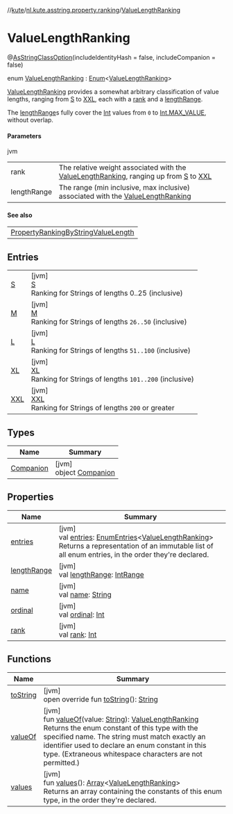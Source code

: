 //[kute](../../../index.md)/[nl.kute.asstring.property.ranking](../index.md)/[ValueLengthRanking](index.md)

# ValueLengthRanking

@[AsStringClassOption](../../nl.kute.asstring.annotation.option/-as-string-class-option/index.md)(includeIdentityHash = false, includeCompanion = false)

enum [ValueLengthRanking](index.md) : [Enum](https://kotlinlang.org/api/latest/jvm/stdlib/kotlin/-enum/index.html)&lt;[ValueLengthRanking](index.md)&gt; 

[ValueLengthRanking](index.md) provides a somewhat arbitrary classification of value lengths, ranging from [S](-s/index.md) to [XXL](-x-x-l/index.md), each with a [rank](rank.md) and a [lengthRange](length-range.md).

The [lengthRange](length-range.md)s fully cover the [Int](https://kotlinlang.org/api/latest/jvm/stdlib/kotlin/-int/index.html) values from `0` to [Int.MAX_VALUE](https://kotlinlang.org/api/latest/jvm/stdlib/kotlin/-int/-m-a-x_-v-a-l-u-e.html), without overlap.

#### Parameters

jvm

| | |
|---|---|
| rank | The relative weight associated with the [ValueLengthRanking](index.md), ranging up from [S](-s/index.md) to [XXL](-x-x-l/index.md) |
| lengthRange | The range (min inclusive, max inclusive) associated with the [ValueLengthRanking](index.md) |

#### See also

| |
|---|
| [PropertyRankingByStringValueLength](../-property-ranking-by-string-value-length/index.md) |

## Entries

| | |
|---|---|
| [S](-s/index.md) | [jvm]<br>[S](-s/index.md)<br>Ranking for Strings of lengths 0..25 (inclusive) |
| [M](-m/index.md) | [jvm]<br>[M](-m/index.md)<br>Ranking for Strings of lengths `26..50` (inclusive) |
| [L](-l/index.md) | [jvm]<br>[L](-l/index.md)<br>Ranking for Strings of lengths `51..100` (inclusive) |
| [XL](-x-l/index.md) | [jvm]<br>[XL](-x-l/index.md)<br>Ranking for Strings of lengths `101..200` (inclusive) |
| [XXL](-x-x-l/index.md) | [jvm]<br>[XXL](-x-x-l/index.md)<br>Ranking for Strings of lengths `200` or greater |

## Types

| Name | Summary |
|---|---|
| [Companion](-companion/index.md) | [jvm]<br>object [Companion](-companion/index.md) |

## Properties

| Name | Summary |
|---|---|
| [entries](entries.md) | [jvm]<br>val [entries](entries.md): [EnumEntries](https://kotlinlang.org/api/latest/jvm/stdlib/kotlin.enums/-enum-entries/index.html)&lt;[ValueLengthRanking](index.md)&gt;<br>Returns a representation of an immutable list of all enum entries, in the order they're declared. |
| [lengthRange](length-range.md) | [jvm]<br>val [lengthRange](length-range.md): [IntRange](https://kotlinlang.org/api/latest/jvm/stdlib/kotlin.ranges/-int-range/index.html) |
| [name](../../nl.kute.hashing/-digest-method/-m-d5/index.md#-372974862%2FProperties%2F-1216412040) | [jvm]<br>val [name](../../nl.kute.hashing/-digest-method/-m-d5/index.md#-372974862%2FProperties%2F-1216412040): [String](https://kotlinlang.org/api/latest/jvm/stdlib/kotlin/-string/index.html) |
| [ordinal](../../nl.kute.hashing/-digest-method/-m-d5/index.md#-739389684%2FProperties%2F-1216412040) | [jvm]<br>val [ordinal](../../nl.kute.hashing/-digest-method/-m-d5/index.md#-739389684%2FProperties%2F-1216412040): [Int](https://kotlinlang.org/api/latest/jvm/stdlib/kotlin/-int/index.html) |
| [rank](rank.md) | [jvm]<br>val [rank](rank.md): [Int](https://kotlinlang.org/api/latest/jvm/stdlib/kotlin/-int/index.html) |

## Functions

| Name | Summary |
|---|---|
| [toString](to-string.md) | [jvm]<br>open override fun [toString](to-string.md)(): [String](https://kotlinlang.org/api/latest/jvm/stdlib/kotlin/-string/index.html) |
| [valueOf](value-of.md) | [jvm]<br>fun [valueOf](value-of.md)(value: [String](https://kotlinlang.org/api/latest/jvm/stdlib/kotlin/-string/index.html)): [ValueLengthRanking](index.md)<br>Returns the enum constant of this type with the specified name. The string must match exactly an identifier used to declare an enum constant in this type. (Extraneous whitespace characters are not permitted.) |
| [values](values.md) | [jvm]<br>fun [values](values.md)(): [Array](https://kotlinlang.org/api/latest/jvm/stdlib/kotlin/-array/index.html)&lt;[ValueLengthRanking](index.md)&gt;<br>Returns an array containing the constants of this enum type, in the order they're declared. |
